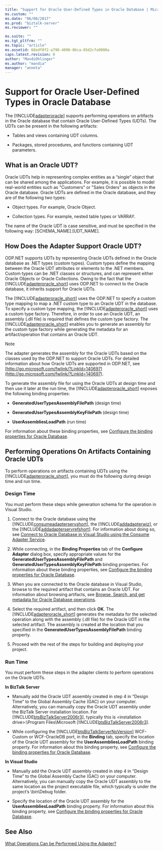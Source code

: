 ```yaml
---
title: "Support for Oracle User-Defined Types in Oracle Database | Microsoft Docs"
ms.custom: ""
ms.date: "06/08/2017"
ms.prod: "biztalk-server"
ms.reviewer: ""

ms.suite: ""
ms.tgt_pltfrm: ""
ms.topic: "article"
ms.assetid: 68edf0f2-a798-4096-86ca-85d2cfa9088a
caps.latest.revision: 8
author: "MandiOhlinger"
ms.author: "mandia"
manager: "anneta"
---
```

# Support for Oracle User-Defined Types in Oracle Database
The [!INCLUDE[adapteroracle](../../includes/adapteroracle-md.md)] supports performing operations on artifacts in the Oracle database that contain Oracle User-Defined Types (UDTs). The UDTs can be present in the following artifacts:  
  
-   Tables and views containing UDT columns.  
  
-   Packages, stored procedures, and functions containing UDT parameters.  
  
## What is an Oracle UDT?  
 Oracle UDTs help in representing complex entities as a “single” object that can be shared among the applications. For example, it is possible to model real-world entities such as "Customers" or "Sales Orders" as objects in the Oracle database. Oracle UDTs are defined in the Oracle database, and they are of the following two types:  
  
-   Object types. For example, Oracle Object.  
  
-   Collection types. For example, nested table types or VARRAY.  
  
 The name of the Oracle UDT is case sensitive, and must be specified in the following way: [SCHEMA_NAME].[UDT_NAME].  
  
## How Does the Adapter Support Oracle UDT?  
 ODP.NET supports UDTs by representing Oracle UDTs defined in the Oracle database as .NET types (custom types). Custom types define the mapping between the Oracle UDT attributes or elements to the .NET members. Custom types can be .NET classes or structures, and can represent either Oracle Objects or Oracle Collections.  Owing to the fact that the [!INCLUDE[adapteroracle_short](../../includes/adapteroracle-short-md.md)] uses ODP.NET to connect to the Oracle database, it inherits support for Oracle UDTs.  
  
 The [!INCLUDE[adapteroracle_short](../../includes/adapteroracle-short-md.md)] uses the ODP.NET to specify a custom type mapping to map a .NET custom type to an Oracle UDT in the database. To specify a custom type mapping, the [!INCLUDE[adapteroracle_short](../../includes/adapteroracle-short-md.md)] uses a custom type factory. Therefore, in order to use an Oracle UDT, an assembly (.dll file) is required that defines the custom type factory. The [!INCLUDE[adapteroracle_short](../../includes/adapteroracle-short-md.md)] enables you to generate an assembly for the custom type factory while generating the metadata for an artifact/operation that contains an Oracle UDT.  
  
> [!NOTE]
>  The adapter generates the assembly for the Oracle UDTs based on the classes used by the ODP.NET to support Oracle UDTs. For detailed information about how Oracle UDTs are supported in ODP.NET, see [http://go.microsoft.com/fwlink/?LinkId=140697](http://go.microsoft.com/fwlink/?LinkId=140697).  
  
 To generate the assembly file for using the Oracle UDTs at design time and then use it later at the run time, the [!INCLUDE[adapteroracle_short](../../includes/adapteroracle-short-md.md)] exposes the following binding properties:  
  
-   **GeneratedUserTypesAssemblyFilePath** (design time)  
  
-   **GeneratedUserTypesAssemblyKeyFilePath** (design time)  
  
-   **UserAssembliesLoadPath** (run time)  
  
 For information about these binding properties, see [Configure the binding properties for Oracle Database](../../adapters-and-accelerators/adapter-oracle-database/configure-the-binding-properties-for-oracle-database.md).  
  
## Performing Operations On Artifacts Containing Oracle UDTs  
 To perform operations on artifacts containing UDTs using the [!INCLUDE[adapteroracle_short](../../includes/adapteroracle-short-md.md)], you must do the following during design time and run time.  
  
### Design Time  
 You must perform these steps while generation schema for the operation in Visual Studio.  
  
1.  Connect to the Oracle database using the [!INCLUDE[consumeadapterservshort](../../includes/consumeadapterservshort-md.md)], the [!INCLUDE[addadapterwiz](../../includes/addadapterwiz-md.md)], or the [!INCLUDE[addadapterservrefshort](../../includes/addadapterservrefshort-md.md)]. For information about doing so, see [Connect to Oracle Database in Visual Studio using the Consume Adapter Service](../../adapters-and-accelerators/adapter-oracle-database/connect-to-oracle-database-in-visual-studio-using-the-consume-adapter-service.md).  
  
2.  While connecting, in the **Binding Properties** tab of the **Configure Adapter** dialog box, specify appropriate values for the **GeneratedUserTypesAssemblyFilePath** and **GeneratedUserTypesAssemblyKeyFilePath** binding properties. For information about these binding properties, see [Configure the binding properties for Oracle Database](../../adapters-and-accelerators/adapter-oracle-database/configure-the-binding-properties-for-oracle-database.md).  
  
3.  When you are connected to the Oracle database in Visual Studio, browse to the required artifact that contains an Oracle UDT. For information about browsing artifacts, see [Browse, Search, and get metadata for Oracle Database operations](../../adapters-and-accelerators/adapter-oracle-database/browse-search-and-get-metadata-for-oracle-database-operations.md).  
  
4.  Select the required artifact, and then click **OK**. The [!INCLUDE[adapteroracle_short](../../includes/adapteroracle-short-md.md)] generates the metadata for the selected operation along with the assembly (.dll file) for the Oracle UDT in the selected artifact. The assembly is created at the location that you specified in the **GeneratedUserTypesAssemblyFilePath** binding property.  
  
5.  Proceed with the rest of the steps for building and deploying your project.  
  
### Run Time  
 You must perform these steps in the adapter clients to perform operations on the Oracle UDTs.  
  
 **In BizTalk Server**  
  
-   Manually add the Oracle UDT assembly created in step 4 in “Design Time” to the Global Assembly Cache (GAC) on your computer. Alternatively, you can manually copy the Oracle UDT assembly under the BizTalk Server installation location. For [!INCLUDE[btsBizTalkServer2006r3](../../includes/btsbiztalkserver2006r3-md.md)], typically this is \<installation drive>:\Program Files\Microsoft [!INCLUDE[btsBizTalkServer2006r3](../../includes/btsbiztalkserver2006r3-md.md)].  
  
-   While configuring the [!INCLUDE[btsBizTalkServerNoVersion](../../includes/btsbiztalkservernoversion-md.md)] WCF-Custom or WCF-OracleDB port, in the **Binding** tab, specify the location of the Oracle UDT assembly for the **UserAssembliesLoadPath** binding property. For information about this binding property, see [Configure the binding properties for Oracle Database](../../adapters-and-accelerators/adapter-oracle-database/configure-the-binding-properties-for-oracle-database.md).  
  
 **In Visual Studio**  
  
-   Manually add the Oracle UDT assembly created in step 4 in “Design Time” to the Global Assembly Cache (GAC) on your computer. Alternatively, you can manually copy the Oracle UDT assembly to the same location as the project executable file, which typically is under the project’s \bin\Debug folder.  
  
-   Specify the location of the Oracle UDT assembly for the **UserAssembliesLoadPath** binding property. For information about this binding property, see [Configure the binding properties for Oracle Database](../../adapters-and-accelerators/adapter-oracle-database/configure-the-binding-properties-for-oracle-database.md).  
  
## See Also  
 [What Operations Can be Performed Using the Adapter?](https://msdn.microsoft.com/library/cc185219(v=bts.10).aspx)
